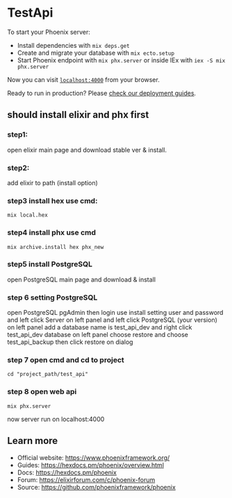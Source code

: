 # TestApi

To start your Phoenix server:

* Install dependencies with `mix deps.get`
* Create and migrate your database with `mix ecto.setup`
* Start Phoenix endpoint with `mix phx.server` or inside IEx with `iex -S mix phx.server`

Now you can visit [`localhost:4000`](http://localhost:4000) from your browser.

Ready to run in production? Please [check our deployment guides](https://hexdocs.pm/phoenix/deployment.html).

## should install elixir and phx first

### step1:

open elixir main page and download stable ver & install.

### step2:

add elixir to path (install option)

### step3 install hex use cmd:

```
mix local.hex
```

### step4 install phx  use cmd

```
mix archive.install hex phx_new
```

### step5 install PostgreSQL

open PostgreSQL main page and download & install

### step 6 setting PostgreSQL

open PostgreSQL pgAdmin then login use install setting user and password
and left click Server on left panel
and left click PostgreSQL (your version) on left panel
add a database name is test_api_dev
and right click test_api_dev database on left panel
choose restore and choose test_api_backup
then click restore on dialog

### step 7 open cmd and cd to project

```
cd "project_path/test_api"
```

### step 8 open web api

```
mix phx.server
```

now server run on localhost:4000

## Learn more

* Official website: https://www.phoenixframework.org/
* Guides: https://hexdocs.pm/phoenix/overview.html
* Docs: https://hexdocs.pm/phoenix
* Forum: https://elixirforum.com/c/phoenix-forum
* Source: https://github.com/phoenixframework/phoenix